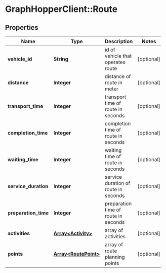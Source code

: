 # GraphHopperClient::Route

## Properties
Name | Type | Description | Notes
------------ | ------------- | ------------- | -------------
**vehicle_id** | **String** | id of vehicle that operates route | [optional] 
**distance** | **Integer** | distance of route in meter | [optional] 
**transport_time** | **Integer** | transport time of route in seconds | [optional] 
**completion_time** | **Integer** | completion time of route in seconds | [optional] 
**waiting_time** | **Integer** | waiting time of route in seconds | [optional] 
**service_duration** | **Integer** | service duration of route in seconds | [optional] 
**preparation_time** | **Integer** | preparation time of route in seconds | [optional] 
**activities** | [**Array&lt;Activity&gt;**](Activity.md) | array of activities | [optional] 
**points** | [**Array&lt;RoutePoint&gt;**](RoutePoint.md) | array of route planning points | [optional] 


